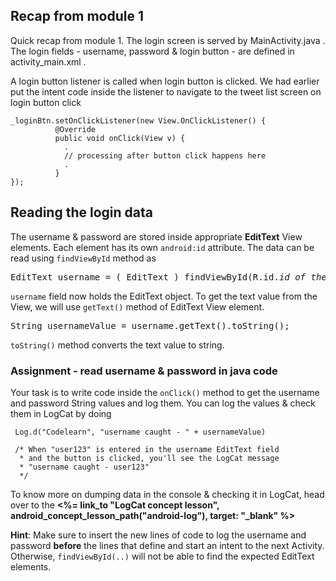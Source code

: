 
## Recap from module 1

Quick recap from module 1. The login screen is served by MainActivity.java . The login fields - username, password & login button - are defined in activity_main.xml . 

A login button listener is called when login button is clicked. We had earlier put the intent code inside the listener to navigate to the tweet list screen on login button click 

	_loginBtn.setOnClickListener(new View.OnClickListener() {
			  @Override
			  public void onClick(View v) {
				.
				// processing after button click happens here
				.
			  }
	});

## Reading the login data

The username & password are stored inside appropriate **EditText** View elements. Each element has its own `android:id` attribute. The data can be read using `findViewById` method as

<pre>EditText username = ( EditText ) findViewById(R.id.<i>id_of_the_username_field</i>)</pre>

`username` field now holds the EditText object. To get the text value from the View, we will use `getText()` method of EditText View element. 

<pre>String usernameValue = username.getText().toString();</pre>

`toString()` method converts the text value to string. 

### Assignment - read username & password in java code

Your task is to write code inside the `onClick()` method to get the username and password String values and log them. You can log the values & check them in LogCat by doing

     Log.d("Codelearn", "username caught - " + usernameValue)
     
     /* When "user123" is entered in the username EditText field
      * and the button is clicked, you'll see the LogCat message
      * "username caught - user123"
      */

<div class="alert alert-info">To know more on dumping data in the console & checking it in LogCat, head over to the <b><%= link_to "LogCat concept lesson", android_concept_lesson_path("android-log"), target: "_blank" %></b></div>

**Hint**: Make sure to insert the new lines of code to log the username and password **before** the lines that define and start an intent to the next Activity. Otherwise, `findViewById(..)` will not be able to find the expected EditText elements.


